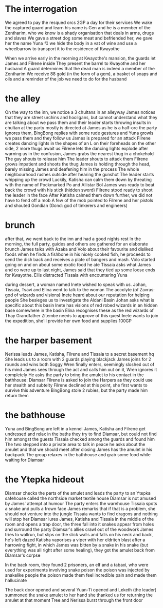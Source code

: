 # The interrogation

We agreed to pay the resqued orcs 2GP a day for their services
We wake the captured guard and learn his name is Gen and he is a member of the Zentharim, who we know is a shady organisation that deals in arms, drugs and slaves
We gave a street dog some meat and befriended her, we gave her the name Yuna 💘
we hide the body in a vat of wine and use a wheelbarrow to transport it to the residence of Kwayothe

When we arrive early in the morning at Kwayothe's mansion, the guards let James and Filrene inside
They present the barrel to Kwayothe and her husband
A guard determines that the dead man is indeed a member of the Zentharim
We receive 88 gold (in the form of a gem), a basket of soaps and oils and a reminder of the job we need to do for the husband


# the alley
On the way to the inn, we notice a 3 chultans in an alleyway
James notices that they are street urchins and hooligans, but cannot understand what they are talking about
we pass them and their leader starts throwing insults in chultan at the party
mostly is directed at James as he is a half-orc
the party ignores them, BingBong replies with some rude gestures and Yuna growls
we pass them and they follow us
James is prepared for an attack
Filrene creates dancing lights in the shapes of an L on their foreheads
on the other side, 2 more thugs await us
Filrene lets the dancing lights explode after warning us
in the confusion, James grabs the nearest thug in a chokehold
The guy shouts to release him 
The leader shouts to attack them
Filrene grows impatient and shoots the thug James is holding through the head, barely missing James and deafening him in the process
The whole neighbourhood rushes outside after hearing the gunshot
The leader starts whipping up the crowd
Luckily, Katisha can calm them down by threating with the name of Pockmarked Po and Allistar Bol
James was ready to beat back the crowd with his stick (hidden sword)
Filrene stood ready to shoot the leader in the face
After Katisha calmed them down further, we did not have to fend off a mob
A few of the mob pointed to Filrene and her pistols and shouted Gondian (Gond: god of tinkerers and engineers)

# brunch
after that, we went back to the inn and had a good nights rest
In the morning, the full party, guides and others are gathered for an elaborate brunch
James talks with Azaka and Volo about their favourite and disliked foods when he finds a fishbone in his nicely cooked fish, he proceeds to send the dish back and receives a plate of bangers and mash. Volo started going on and on about some exotic food he ate
Tissaia asks what James and co were up to last night, James said that they tied up some loose ends for Kwayothe. Ellis distracted Tissaia with encountering Yuna

during dessert, a woman named Inete wished to speak with us.
Johan, Tissaia, Tsavi and Elina went to talk to the woman
The accolyte (of Zavras: god of wizards and visions) Inete heard about our reputation for helping people
She besieges us to investigate the Aldani Basin
Johan asks what is specific about this basin
Inete has visions of red robed wizards in an hidden base somewhere in the basin
Elina recognises these as the red wizards of Thay
Grandfather Zitembe needs to approve of this quest
Inete wants to join the expedition, she'll provide her own food and supplies 100GP

# the harper basement
Nerissa leads James, Katisha, Filrene and Tissaia to a secret basement hq
She leads us to a room with 2 guards playing blackjack
James joins for 2 rounds and wins both
Soggy Wren finally enters, seemingly sloshed out of his mind
James sees through the act and calls him out on it, Wren ignores it completely
He asks the party to bring the amulet to his contact in the bathhouse: Diamsar
Filrene is asked to join the Harpers as they could use her stealth and subtelty
Filrene declined at this point, she first wants to survive this adventure
BingBong stole 2 rubies, but the party made him return them

# the bathhouse
Yuna and BingBong are left in a kennel
James, Katisha and Filrene get undressed and relax in the baths
they try to find Diamsar, but could not find him amongst the guests
Tissaia checked among the guards and found him
The two stepped into a private area to talk in peace
he asks about the amulet and that we should meet after closing
James has the amulet in his backpack
The group relaxes in the bathhouse and grab some food while waiting for Diamsar

# the Ytepka hideout
Diamsar checks the parts of the amulet and leads the party to an Ytepka safehouse called the northside market textile house
Diamsar is not amused by James' attempt at humour
The party enters the warehouse
Tissaia spots a snake and pulls a frown face
James remarks that if that is a problem, she should not venture into the jungle
Tissaia wants to find dragons and nothing will stop her
Diamsar lures James, Katisha and Tissaia in the middle of the room and opens a trap door, the three fall into it
snakes appear from holes and surround the party
Diamsar's allies crawl out of the woodwork
James tries to wallrun, but slips on the slick walls and falls on his neck and back, he's left dazed
Katisha vaporises a viper with her eldritch blast
after a harrowing fight, in which James was bitten by a snake in his snake (but everything was all right after some healing), they got the amulet back from Diamsar's corpse

In the back room, they found 2 prisoners, an elf and a tabaxi, who were used for experiments involving snake poison
the poison was injected by snakelike people
the poison made them feel incredible pain and made them hallucinate

The back door opened and several Yuan-Ti opened and Leketh (the leader) summoned the snake amulet to her hand
she thanked us for returning the amulet
at that moment Tree and Nerissa burst through the front door